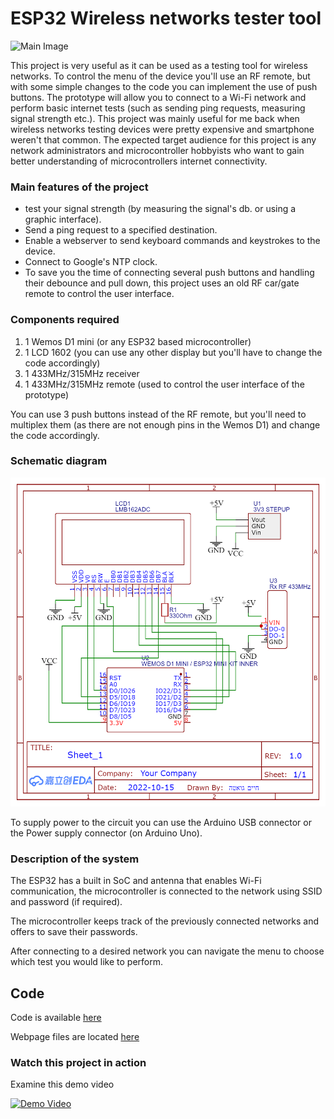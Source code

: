 # ESP32 Wireless networks tester tool

![Main Image](Images/Main_photo.JPG)

This project is very useful as it can be used as a testing tool for wireless networks.
To control the menu of the device you'll use an RF remote, but with some simple changes to the code you can implement the use of push buttons.
The prototype will allow you to connect to a Wi-Fi network and perform basic internet tests (such as sending ping requests, measuring signal strength etc.).
This project was mainly useful for me back when wireless networks testing devices were pretty expensive and smartphone weren't that common.
The expected target audience for this project is any network administrators and microcontroller hobbyists who want to gain better understanding of microcontrollers internet connectivity.

### Main features of the project

- test your signal strength (by measuring the signal's db. or using a graphic interface).
- Send a ping request to a specified destination.
- Enable a webserver to send keyboard commands and keystrokes to the device.
- Connect to Google's NTP clock.
- To save you the time of connecting several push buttons and handling their debounce and pull down, this project uses an old RF car/gate remote to control the user interface.

### Components required

1. 1 Wemos D1 mini (or any ESP32 based microcontroller)
2. 1 LCD 1602 (you can use any other display but you'll have to change the code accordingly)
3. 1 433MHz/315MHz receiver
4. 1 433MHz/315MHz remote (used to control the user interface of the prototype)

You can use 3 push buttons instead of the RF remote, but you'll need to multiplex them (as there are not enough pins in the Wemos D1) and change the code accordingly.

### Schematic diagram

<p align="center">
<img alt="Schematic Diagram" src="Images/Schematics.png">
</p>
                           
To supply power to the circuit you can use the Arduino USB connector or the Power supply connector (on Arduino Uno).

### Description of the system

The ESP32 has a built in SoC and antenna that enables Wi-Fi communication, the microcontroller is connected to the network using SSID and password (if required).

The microcontroller keeps track of the previously connected networks and offers to save their passwords.

After connecting to a desired network you can navigate the menu to choose which test you would like to perform.

## Code

Code is available [here](Code/Main_-_WeMos)

Webpage files are located [here](Code/webpage_data)

### Watch this project in action

Examine this demo video


 [![Demo Video](http://img.youtube.com/vi/cGxiWKFtRDY/0.jpg)](https://youtu.be/cGxiWKFtRDY)
